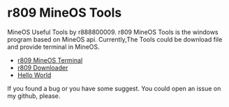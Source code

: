 # r809 MineOS Tools
 MineOS Useful Tools by r888800009.
 r809 MineOS Tools is the windows program based on MineOS api. Currently,The Tools could be download file and provide terminal in MineOS.

* [r809 MineOS Terminal](../master/Terminal)
* [r809 Downloader](../master/R809Downloader)
* [Hello World](../master/HelloWorld) 

If you found a bug or you have some suggest. You could open an issue on my github, please.